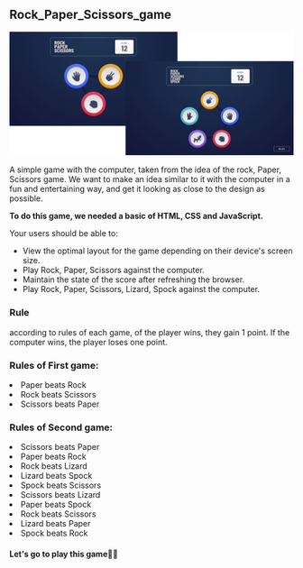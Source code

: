 ## Rock_Paper_Scissors_game

![](./README-IMAGE.png)

A simple game with the computer, taken from the idea of the rock, Paper, Scissors game. We want to make an idea similar to it with the computer in a fun and entertaining way, and get it looking as close to the design as possible.


**To do this game, we needed a basic of HTML, CSS and JavaScript.**

Your users should be able to:

- View the optimal layout for the game depending on their device's screen size.
- Play Rock, Paper, Scissors against the computer.
- Maintain the state of the score after refreshing the browser.
- Play Rock, Paper, Scissors, Lizard, Spock against the computer.

### Rule
according to rules of each game, of the player wins, they gain 1 point. If the computer wins, the player loses one point.

### Rules of First game:

<li>Paper beats Rock</li>
<li>Rock beats Scissors</li>
<li>Scissors beats Paper</li>

### Rules of Second game:

<li>Scissors beats Paper</li>
<li>Paper beats Rock</li>
<li>Rock beats Lizard</li>
<li>Lizard beats Spock</li>
<li>Spock beats Scissors</li>
<li>Scissors beats Lizard</li>
<li>Paper beats Spock</li>
<li>Rock beats Scissors</li>
<li>Lizard beats Paper</li>
<li>Spock beats Rock</li>

#### Let's go to play this game👏🔥
